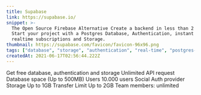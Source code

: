 ```yaml
---
title: Supabase
link: https://supabase.io/
snippet: >-
  The Open Source Firebase Alternative Create a backend in less than 2 minutes.
  Start your project with a Postgres Database, Authentication, instant APIs,
  realtime subscriptions and Storage.
thumbnail: https://supabase.com/favicon/favicon-96x96.png
tags: ["database", "storage", "authentication", "real-time", "postgres-service"]
createdAt: 2021-06-17T02:56:44.222Z
---
```

Get free database, authentication and storage
Unlimited API request
Database space (Up to 500MB)
Users 10.000 users
Social Auth provider
Storage Up to 1GB
Transfer Limit Up to 2GB
Team members: unlimited